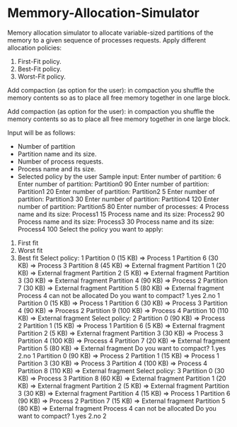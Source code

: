 # Memmory-Allocation-Simulator
Memory allocation simulator to allocate variable-sized partitions of the memory to a given sequence of processes requests.
Apply different allocation policies:
1. First-Fit policy.
2. Best-Fit policy.
3. Worst-Fit policy.

Add compaction (as option for the user): in compaction you shuffle
the memory contents so as to place all free memory together in one
large block.

Add compaction (as option for the user): in compaction you shuffle
the memory contents so as to place all free memory together in one
large block.

Input will be as follows:
- Number of partition
- Partition name and its size.
- Number of process requests.
- Process name and its size.
- Selected policy by the user
Sample input:
Enter number of partition:
6
Enter number of partition:
Partition0 90
Enter number of partition:
Partition1 20
Enter number of partition:
Partition2 5
Enter number of partition:
Partition3 30
Enter number of partition:
Partition4 120
Enter number of partition:
Partition5 80
Enter number of processes:
4
Process name and its size:
Process1 15
Process name and its size:
Process2 90
Process name and its size:
Process3 30
Process name and its size:
Process4 100
Select the policy you want to apply:
1. First fit
2. Worst fit
3. Best fit
Select policy:
1
Partition 0 (15 KB) => Process 1
Partition 6 (30 KB) => Process 3
Partition 8 (45 KB) => External fragment
Partition 1 (20 KB) => External fragment
Partition 2 (5 KB) => External fragment
Partition 3 (30 KB) => External fragment
Partition 4 (90 KB) => Process 2
Partition 7 (30 KB) => External fragment
Partition 5 (80 KB) => External fragment
Process 4 can not be allocated
Do you want to compact? 1.yes 2.no
1
Partition 0 (15 KB) => Process 1
Partition 6 (30 KB) => Process 3
Partition 4 (90 KB) => Process 2
Partition 9 (100 KB) => Process 4
Partition 10 (110 KB) => External fragment
Select policy:
2
Partition 0 (90 KB) => Process 2
Partition 1 (15 KB) => Process 1
Partition 6 (5 KB) => External fragment
Partition 2 (5 KB) => External fragment
Partition 3 (30 KB) => Process 3
Partition 4 (100 KB) => Process 4
Partition 7 (20 KB) => External fragment
Partition 5 (80 KB) => External fragment
Do you want to compact? 1.yes 2.no
1
Partition 0 (90 KB) => Process 2
Partition 1 (15 KB) => Process 1
Partition 3 (30 KB) => Process 3
Partition 4 (100 KB) => Process 4
Partition 8 (110 KB) => External fragment
Select policy:
3
Partition 0 (30 KB) => Process 3
Partition 8 (60 KB) => External fragment
Partition 1 (20 KB) => External fragment
Partition 2 (5 KB) => External fragment
Partition 3 (30 KB) => External fragment
Partition 4 (15 KB) => Process 1
Partition 6 (90 KB) => Process 2
Partition 7 (15 KB) => External fragment
Partition 5 (80 KB) => External fragment
Process 4 can not be allocated
Do you want to compact? 1.yes 2.no
2
